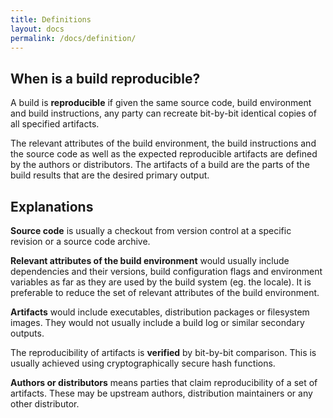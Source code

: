 ```yaml
---
title: Definitions
layout: docs
permalink: /docs/definition/
---
```


## When is a build reproducible?
A build is **reproducible** if given the same source code, build environment and
build instructions, any party can recreate bit-by-bit identical copies of all
specified artifacts.

The relevant attributes of the build environment, the build instructions and
the source code as well as the expected reproducible artifacts are defined by
the authors or distributors. The artifacts of a build are the parts of the
build results that are the desired primary output.

## Explanations
**Source code** is usually a checkout from version control at a specific revision or
a source code archive.

**Relevant attributes of the build environment** would usually include dependencies
and their versions, build configuration flags and environment variables as
far as they are used by the build system (eg. the locale). It is
preferable to reduce the set of relevant attributes of the build environment.

**Artifacts** would include executables, distribution packages or
filesystem images. They would not usually include a build log or similar
secondary outputs.

The reproducibility of artifacts is **verified** by bit-by-bit comparison. This is
usually achieved using cryptographically secure hash functions.

**Authors or distributors** means parties that claim reproducibility of a set of
artifacts. These may be upstream authors, distribution maintainers or any other
distributor.
